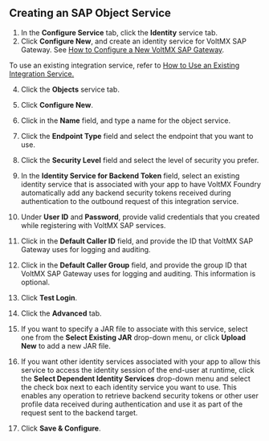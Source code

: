 ## <a name="CreateSAPobject"></a>Creating an SAP Object Service

1.  In the **Configure Service** tab, click the **Identity** service tab.
2.  Click **Configure New**, and create an identity service for VoltMX SAP Gateway. See [How to Configure a New VoltMX SAP Gateway](./../Services.md#Use_existing_Inte#Adding6).

To use an existing integration service, refer to [How to Use an Existing Integration Service.](./../Services.md#Use_existing_Inte)

4.  Click the **Objects** service tab.
5.  Click **Configure New**.
6.  Click in the **Name** field, and type a name for the object service.
7.  Click the **Endpoint Type** field and select the endpoint that you want to use.
8.  Click the **Security Level** field and select the level of security you prefer.
9.  In the **Identity Service for Backend Token** field, select an existing identity service that is associated with your app to have VoltMX Foundry automatically add any backend security tokens received during authentication to the outbound request of this integration service.
10.  Under **User ID** and **Password**, provide valid credentials that you created while registering with VoltMX SAP services.
11.  Click in the **Default Caller ID** field, and provide the ID that VoltMX SAP Gateway uses for logging and auditing.
12.  Click in the **Default Caller Group** field, and provide the group ID that VoltMX SAP Gateway uses for logging and auditing. This information is optional.
13.  Click **Test Login**.
14.  Click the **Advanced** tab.

15.  If you want to specify a JAR file to associate with this service, select one from the **Select Existing JAR** drop-down menu, or click **Upload New** to add a new JAR file.
16.  If you want other identity services associated with your app to allow this service to access the identity session of the end-user at runtime, click the **Select Dependent Identity Services** drop-down menu and select the check box next to each identity service you want to use. This enables any operation to retrieve backend security tokens or other user profile data received during authentication and use it as part of the request sent to the backend target.
17.  Click **Save & Configure**.